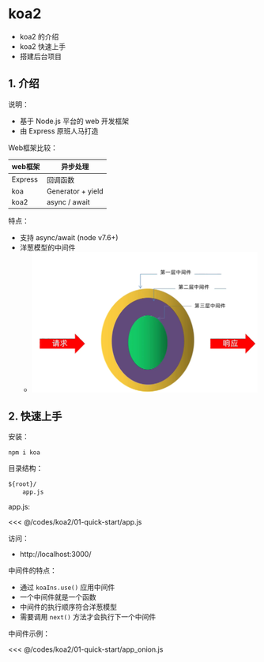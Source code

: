 # koa2

* koa2 的介绍
* koa2 快速上手
* 搭建后台项目

## 1. 介绍

说明：

* 基于 Node.js 平台的 web 开发框架
* 由 Express 原班人马打造

Web框架比较：

| web框架   | 异步处理              |
|---------|-------------------|
| Express | 回调函数              |
| koa     | Generator + yield |
| koa2    | async / await     |

特点：

* 支持 async/await (node v7.6+)
* 洋葱模型的中间件
  * ![koa2_middleware](../_images/koa2_middleware.png)

## 2. 快速上手

安装：

```shell
npm i koa
```

目录结构：

```text
${root}/
    app.js
```

app.js:

<<< @/codes/koa2/01-quick-start/app.js

访问： 

* http://localhost:3000/

中间件的特点：

* 通过 `koaIns.use()` 应用中间件
* 一个中间件就是一个函数
* 中间件的执行顺序符合洋葱模型
* 需要调用 `next()` 方法才会执行下一个中间件

中间件示例：

<<< @/codes/koa2/01-quick-start/app_onion.js

